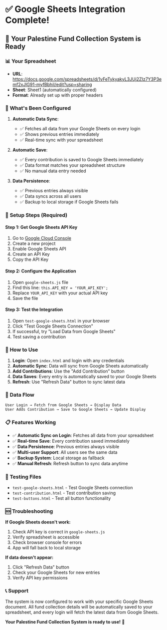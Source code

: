 # ✅ Google Sheets Integration Complete!

## 🎯 Your Palestine Fund Collection System is Ready

### 📊 **Your Spreadsheet**
- **URL**: https://docs.google.com/spreadsheets/d/1vFeTykyakyL3JUj2ZIz7Y3P3emf2xJlG91-myfBbhiI/edit?usp=sharing
- **Sheet**: Sheet1 (automatically configured)
- **Format**: Already set up with proper headers

### 🔧 **What's Been Configured**

1. **Automatic Data Sync**: 
   - ✅ Fetches all data from your Google Sheets on every login
   - ✅ Shows previous entries immediately
   - ✅ Real-time sync with your spreadsheet

2. **Automatic Save**: 
   - ✅ Every contribution is saved to Google Sheets immediately
   - ✅ Data format matches your spreadsheet structure
   - ✅ No manual data entry needed

3. **Data Persistence**: 
   - ✅ Previous entries always visible
   - ✅ Data syncs across all users
   - ✅ Backup to local storage if Google Sheets fails

### 🚀 **Setup Steps (Required)**

#### Step 1: Get Google Sheets API Key
1. Go to [Google Cloud Console](https://console.cloud.google.com)
2. Create a new project
3. Enable Google Sheets API
4. Create an API Key
5. Copy the API Key

#### Step 2: Configure the Application
1. Open `google-sheets.js` file
2. Find this line: `this.API_KEY = 'YOUR_API_KEY';`
3. Replace `YOUR_API_KEY` with your actual API key
4. Save the file

#### Step 3: Test the Integration
1. Open `test-google-sheets.html` in your browser
2. Click "Test Google Sheets Connection"
3. If successful, try "Load Data from Google Sheets"
4. Test saving a contribution

### 📱 **How to Use**

1. **Login**: Open `index.html` and login with any credentials
2. **Automatic Sync**: Data will sync from Google Sheets automatically
3. **Add Contributions**: Use the "Add Contribution" button
4. **Data Saves**: Every entry is automatically saved to your Google Sheets
5. **Refresh**: Use "Refresh Data" button to sync latest data

### 🔄 **Data Flow**

```
User Login → Fetch from Google Sheets → Display Data
User Adds Contribution → Save to Google Sheets → Update Display
```

### 📋 **Features Working**

- ✅ **Automatic Sync on Login**: Fetches all data from your spreadsheet
- ✅ **Real-time Save**: Every contribution saved immediately
- ✅ **Data Persistence**: Previous entries always visible
- ✅ **Multi-user Support**: All users see the same data
- ✅ **Backup System**: Local storage as fallback
- ✅ **Manual Refresh**: Refresh button to sync data anytime

### 🧪 **Testing Files**

- `test-google-sheets.html` - Test Google Sheets connection
- `test-contribution.html` - Test contribution saving
- `test-buttons.html` - Test all button functionality

### 🆘 **Troubleshooting**

**If Google Sheets doesn't work:**
1. Check API key is correct in `google-sheets.js`
2. Verify spreadsheet is accessible
3. Check browser console for errors
4. App will fall back to local storage

**If data doesn't appear:**
1. Click "Refresh Data" button
2. Check your Google Sheets for new entries
3. Verify API key permissions

### 📞 **Support**

The system is now configured to work with your specific Google Sheets document. All fund collection details will be automatically saved to your spreadsheet, and every login will fetch the latest data from Google Sheets.

**Your Palestine Fund Collection System is ready to use!** 🎉
